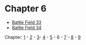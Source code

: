 # Chapter 6

- [Battle Field 33](BattleField33.md)
- [Battle Field 34](BattleField34.md)

Chapter: [1](Chapter1.md) - [2](Chapter2.md) - [3](Chapter3.md)- [4](Chapter4.md) - [5](Chapter5.md) - 6 - [7](Chapter7.md) - [8](Chapter8.md) - [9](Chapter9.md)
